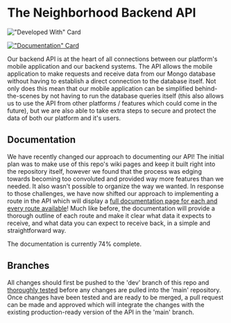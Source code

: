 ﻿# The Neighborhood Backend API
!["Developed With" Card](https://img.shields.io/badge/Developed%20With-Visual%20Studio%20Code,%20Express,%20MongoDB%20&%20Heroku-blue?style=for-the-badge&logo=VisualStudio)

[!["Documentation" Card](https://img.shields.io/badge/Documentation-74%25%20Complete-red?style=for-the-badge&logo=Wikipedia)](https://the-neighborhood-dev.herokuapp.com/documentation)

Our backend API is at the heart of all connections between our platform's mobile application and our backend systems. The API allows the mobile application to make requests and receive data from our Mongo database without having to establish a direct connection to the database itself. Not only does this mean that our mobile application can be simplified behind-the-scenes by not having to run the database queries itself (this also allows us to use the API from other platforms / features which could come in the future), but we are also able to take extra steps to secure and protect the data of both our platform and it's users.

## Documentation
We have recently changed our approach to documenting our API! The initial plan was to make use of this repo's wiki pages and keep it built right into the repository itself, however we found that the process was edging towards becoming too convoluted and provided way more features than we needed. It also wasn't possible to organize the way we wanted. In response to those challenges, we have now shifted our approach to implementing a route in the API which will display a [full documentation page for each and every route available](https://the-neighborhood-dev.herokuapp.com/documentation)! Much like before, the documentation will provide a thorough outline of each route and make it clear what data it expects to receive, and what data you can expect to receive back, in a simple and straightforward way.

The documentation is currently 74% complete.

## Branches
All changes should first be pushed to the 'dev' branch of this repo and [thoroughly tested](https://the-neighborhood-dev.herokuapp.com/) before any changes are pulled into the 'main' repository. Once changes have been tested and are ready to be merged, a pull request can be made and approved which will integrate the changes with the existing production-ready version of the API in the 'main' branch.
